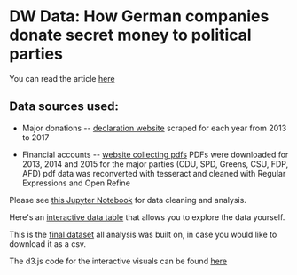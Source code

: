 # DW Data: How German companies donate secret money to political parties 

You can read the article [here](http://www.dw.com/en/dw-exclusive-how-german-companies-donate-secret-money-to-political-parties/a-40610200)


## Data sources used:

* Major donations -- [declaration website](https://www.bundestag.de/parlament/praesidium/parteienfinanzierung/fundstellen50000) scraped for each year from 2013 to 2017

* Financial accounts -- [website collecting pdfs](https://www.bundestag.de/parlament/praesidium/parteienfinanzierung/rechenschaftsberichte/) PDFs were downloaded for 2013, 2014 and 2015 for the major parties (CDU, SPD, Greens, CSU, FDP, AFD) pdf data was reconverted with tesseract and cleaned with Regular Expressions and Open Refine 

Please see [this Jupyter Notebook](https://github.com/gcgruen/DW_Data-DonationsToGermanParties/blob/master/Parteispenden.ipynb) for data cleaning and analysis.

Here's an [interactive data table](https://gcgruen.github.io/datatable-party-donations/) that allows you to explore the data yourself.

This is the [final dataset](data/ALL-DONATION-DATA-COMPILED.csv) all analysis was built on, in case you would like to download it as a csv.

The d3.js code for the interactive visuals can be found [here](interactive_visuals_EN_Desktop)